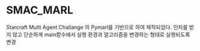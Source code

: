 # SMAC_MARL

Starcraft Multi Agent Challange 의 Pymarl를 기반으로 하여 제작되었다.
인자를 받지 않고 단순하게 main함수에서 실행 환경과 알고리즘을 변경하는 형태로 실행되도록 변경
